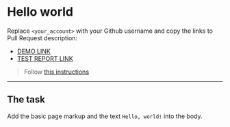# Hello world
Replace `<your_account>` with your Github username and copy the links to Pull Request description:
- [DEMO LINK](https://xnquaint.github.io/layout_hello-world/)
- [TEST REPORT LINK](https://xnquaint.github.io/layout_hello-world/report/html_report/)

> Follow [this instructions](https://mate-academy.github.io/layout_task-guideline/#how-to-solve-the-layout-tasks-on-github)
___

## The task 
Add the basic page markup and the text `Hello, world!` into the body.
